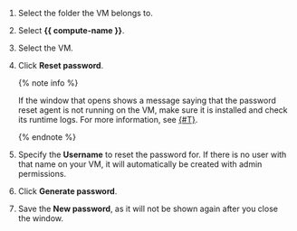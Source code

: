 1. Select the folder the VM belongs to.
1. Select **{{ compute-name }}**.
1. Select the VM.
1. Click **Reset password**.

   {% note info %}

   If the window that opens shows a message saying that the password reset agent is not running on the VM, make sure it is installed and check its runtime logs. For more information, see [{#T}](../../compute/operations/vm-guest-agent/check.md).

   {% endnote %}

1. Specify the **Username** to reset the password for. If there is no user with that name on your VM, it will automatically be created with admin permissions.
1. Click **Generate password**.
1. Save the **New password**, as it will not be shown again after you close the window.
